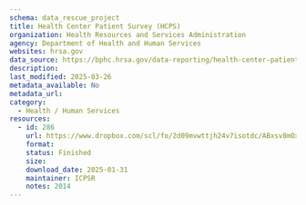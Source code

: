```yaml
---
schema: data_rescue_project 
title: Health Center Patient Survey (HCPS)
organization: Health Resources and Services Administration
agency: Department of Health and Human Services
websites: hrsa.gov
data_source: https://bphc.hrsa.gov/data-reporting/health-center-patient-survey
description: 
last_modified: 2025-03-26
metadata_available: No
metadata_url: 
category:
  - Health / Human Services
resources:
  - id: 286
    url: https://www.dropbox.com/scl/fo/2d09mvwttjh24v7isotdc/ABxsv8mOxcsps37mk1zAZeE?rlkey=p373rj194i2vb7lox3bevb4bq&dl=0
    format: 
    status: Finished
    size: 
    download_date: 2025-01-31
    maintainer: ICPSR
    notes: 2014
---
```

